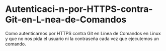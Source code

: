 # Autenticaci-n-por-HTTPS-contra-Git-en-L-nea-de-Comandos
Como autenticarnos por HTTPS contra Git en Línea de Comandos en Linux y que no nos pida el usuario ni la contraseña cada vez que ejecutemos un comando.
